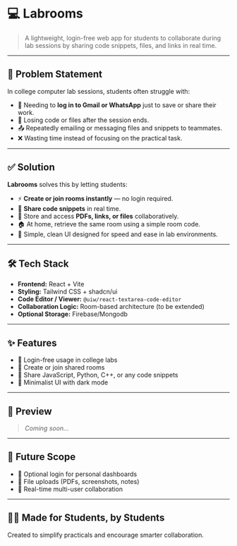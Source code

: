 # 💻 Labrooms

> A lightweight, login-free web app for students to collaborate during lab sessions by sharing code snippets, files, and links in real time.

---

## 🚩 Problem Statement

In college computer lab sessions, students often struggle with:

- 🔐 Needing to **log in to Gmail or WhatsApp** just to save or share their work.
- 💾 Losing code or files after the session ends.
- 📤 Repeatedly emailing or messaging files and snippets to teammates.
- ❌ Wasting time instead of focusing on the practical task.

---

## ✅ Solution

**Labrooms** solves this by letting students:

- ⚡ **Create or join rooms instantly** — no login required.
- 🧠 **Share code snippets** in real time.
- 📎 Store and access **PDFs, links, or files** collaboratively.
- 🏠 At home, retrieve the same room using a simple room code.
- 🚀 Simple, clean UI designed for speed and ease in lab environments.

---

## 🛠️ Tech Stack

- **Frontend:** React + Vite
- **Styling:** Tailwind CSS + shadcn/ui
- **Code Editor / Viewer:** `@uiw/react-textarea-code-editor` 
- **Collaboration Logic:** Room-based architecture (to be extended)
- **Optional Storage:** Firebase/Mongodb

---

## ✨ Features

- 🔐 Login-free usage in college labs
- 🔁 Create or join shared rooms
- 🧩 Share JavaScript, Python, C++, or any code snippets
- 💬 Minimalist UI with dark mode

---

## 📸 Preview

> _Coming soon..._ 

---

## 🚧 Future Scope

- 🔐 Optional login for personal dashboards
- 📂 File uploads (PDFs, screenshots, notes)
- 👥 Real-time multi-user collaboration

---

## 🧑‍🎓 Made for Students, by Students

Created to simplify practicals and encourage smarter collaboration.
